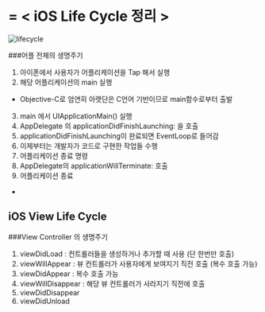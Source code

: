 =
< iOS Life Cycle 정리 >
=

![lifecycle](http://cfile26.uf.tistory.com/image/15620B3D4EDC536A0F73C9)

###어플 전체의 생명주기

1. 아이폰에서 사용자가 어플리케이션을 Tap 해서 실행
2. 해당 어플리케이션의 main 실행 
 * Objective-C로 엄연히 아랫단은 C언어 기반이므로 main함수로부터 출발
3. main 에서 UIApplicationMain() 실행 
4. AppDelegate 의 applicationDidFinishLaunching: 을 호출
5. applicationDidFinishLaunching이 완료되면  EventLoop로 들어감
6. 이제부터는 개발자가 코드로 구현한 작업들 수행
7. 어플리케이션 종료 명령
8. AppDelegate의 applicationWillTerminate: 호출
9. 어플리케이션 종료


-
iOS View Life Cycle
-
###View Controller 의 생명주기

1. viewDidLoad       : 컨트롤러들을 생성하거나 추가할 때 사용 (단 한번만 호출)
2. viewWillAppear    : 뷰 컨트롤러가 사용자에게 보여지기 직전 호출 (복수 호출 가능) 
3. viewDidAppear     : 복수 호출 가능
4. viewWillDisappear : 해당 뷰 컨트롤러가 사라지기 직전에 호출
5. viewDidDisappear  
6. viewDidUnload     
